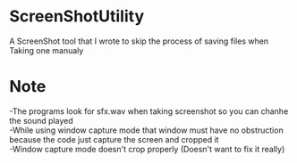 # ScreenShotUtility
A ScreenShot tool that I wrote to skip the process of saving files when Taking one manualy <br>
<h1>Note</h1>
-The programs look for sfx.wav when taking screenshot so you can chanhe the sound played <br>
-While using window capture mode that window must have no obstruction because the code just capture the screen and cropped it <br>
-Window capture mode doesn't crop properly (Doesn't want to fix it really)
